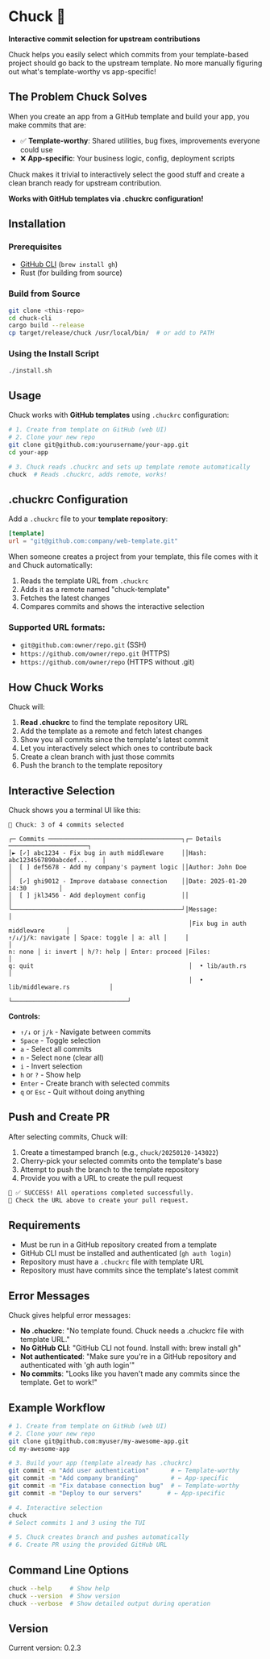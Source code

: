 # Chuck 🧔

**Interactive commit selection for upstream contributions**

Chuck helps you easily select which commits from your template-based project should go back to the upstream template. No more manually figuring out what's template-worthy vs app-specific!

## The Problem Chuck Solves

When you create an app from a GitHub template and build your app, you make commits that are:

- ✅ **Template-worthy**: Shared utilities, bug fixes, improvements everyone could use
- ❌ **App-specific**: Your business logic, config, deployment scripts

Chuck makes it trivial to interactively select the good stuff and create a clean branch ready for upstream contribution.

**Works with GitHub templates via .chuckrc configuration!**

## Installation

### Prerequisites

- [GitHub CLI](https://cli.github.com/) (`brew install gh`)
- Rust (for building from source)

### Build from Source

```bash
git clone <this-repo>
cd chuck-cli
cargo build --release
cp target/release/chuck /usr/local/bin/  # or add to PATH
```

### Using the Install Script

```bash
./install.sh
```

## Usage

Chuck works with **GitHub templates** using `.chuckrc` configuration:

```bash
# 1. Create from template on GitHub (web UI)
# 2. Clone your new repo
git clone git@github.com:yourusername/your-app.git
cd your-app

# 3. Chuck reads .chuckrc and sets up template remote automatically
chuck  # Reads .chuckrc, adds remote, works!
```

## .chuckrc Configuration

Add a `.chuckrc` file to your **template repository**:

```toml
[template]
url = "git@github.com:company/web-template.git"
```

When someone creates a project from your template, this file comes with it and Chuck automatically:

1. Reads the template URL from `.chuckrc`
2. Adds it as a remote named "chuck-template"
3. Fetches the latest changes
4. Compares commits and shows the interactive selection

### Supported URL formats:

- `git@github.com:owner/repo.git` (SSH)
- `https://github.com/owner/repo.git` (HTTPS)
- `https://github.com/owner/repo` (HTTPS without .git)

## How Chuck Works

Chuck will:

1. **Read .chuckrc** to find the template repository URL
2. Add the template as a remote and fetch latest changes
3. Show you all commits since the template's latest commit
4. Let you interactively select which ones to contribute back
5. Create a clean branch with just those commits
6. Push the branch to the template repository

## Interactive Selection

Chuck shows you a terminal UI like this:

```
🧔 Chuck: 3 of 4 commits selected

┌─ Commits ─────────────────────────────────────┐┌─ Details ──────────────────────┐
│► [✓] abc1234 - Fix bug in auth middleware     ││Hash: abc1234567890abcdef...    │
│  [ ] def5678 - Add my company's payment logic ││Author: John Doe                │
│  [✓] ghi9012 - Improve database connection    ││Date: 2025-01-20 14:30         │
│  [ ] jkl3456 - Add deployment config          ││                                │
└───────────────────────────────────────────────┘│Message:                        │
                                                  │Fix bug in auth middleware      │
↑/↓/j/k: navigate │ Space: toggle │ a: all │     │                                │
n: none │ i: invert │ h/?: help │ Enter: proceed │Files:                          │
q: quit                                           │  • lib/auth.rs                 │
                                                  │  • lib/middleware.rs           │
                                                  └────────────────────────────────┘
```

**Controls:**

- `↑/↓` or `j/k` - Navigate between commits
- `Space` - Toggle selection
- `a` - Select all commits
- `n` - Select none (clear all)
- `i` - Invert selection
- `h` or `?` - Show help
- `Enter` - Create branch with selected commits
- `q` or `Esc` - Quit without doing anything

## Push and Create PR

After selecting commits, Chuck will:

1. Create a timestamped branch (e.g., `chuck/20250120-143022`)
2. Cherry-pick your selected commits onto the template's base
3. Attempt to push the branch to the template repository
4. Provide you with a URL to create the pull request

```bash
🧔 ✅ SUCCESS! All operations completed successfully.
🧔 Check the URL above to create your pull request.
```

## Requirements

- Must be run in a GitHub repository created from a template
- GitHub CLI must be installed and authenticated (`gh auth login`)
- Repository must have a `.chuckrc` file with template URL
- Repository must have commits since the template's latest commit

## Error Messages

Chuck gives helpful error messages:

- **No .chuckrc**: "No template found. Chuck needs a .chuckrc file with template URL."
- **No GitHub CLI**: "GitHub CLI not found. Install with: brew install gh"
- **Not authenticated**: "Make sure you're in a GitHub repository and authenticated with 'gh auth login'"
- **No commits**: "Looks like you haven't made any commits since the template. Get to work!"

## Example Workflow

```bash
# 1. Create from template on GitHub (web UI)
# 2. Clone your new repo
git clone git@github.com:myuser/my-awesome-app.git
cd my-awesome-app

# 3. Build your app (template already has .chuckrc)
git commit -m "Add user authentication"      # ← Template-worthy
git commit -m "Add company branding"         # ← App-specific
git commit -m "Fix database connection bug"  # ← Template-worthy
git commit -m "Deploy to our servers"       # ← App-specific

# 4. Interactive selection
chuck
# Select commits 1 and 3 using the TUI

# 5. Chuck creates branch and pushes automatically
# 6. Create PR using the provided GitHub URL
```

## Command Line Options

```bash
chuck --help     # Show help
chuck --version  # Show version
chuck --verbose  # Show detailed output during operation
```

## Version

Current version: 0.2.3
